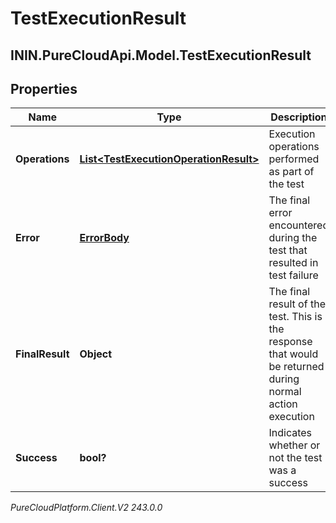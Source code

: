 # TestExecutionResult

## ININ.PureCloudApi.Model.TestExecutionResult

## Properties

|Name | Type | Description | Notes|
|------------ | ------------- | ------------- | -------------|
| **Operations** | [**List&lt;TestExecutionOperationResult&gt;**](TestExecutionOperationResult) | Execution operations performed as part of the test | [optional] |
| **Error** | [**ErrorBody**](ErrorBody) | The final error encountered during the test that resulted in test failure | [optional] |
| **FinalResult** | **Object** | The final result of the test. This is the response that would be returned during normal action execution | [optional] |
| **Success** | **bool?** | Indicates whether or not the test was a success | [optional] |



_PureCloudPlatform.Client.V2 243.0.0_

